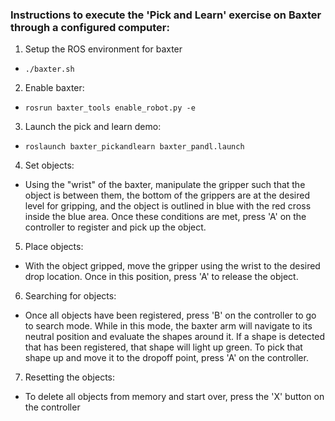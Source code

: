 ### Instructions to execute the 'Pick and Learn' exercise on Baxter through a configured computer:
1. Setup the ROS environment for baxter
 - `./baxter.sh`

2. Enable baxter:
 - `rosrun baxter_tools enable_robot.py -e`

3. Launch the pick and learn demo:
 - `roslaunch baxter_pickandlearn baxter_pandl.launch`

4. Set objects:
- Using the "wrist" of the baxter, manipulate the gripper such that the object is between them, the bottom of the grippers are at the desired level for gripping, and the object is outlined in blue with the red cross inside the blue area. Once these conditions are met, press 'A' on the controller to register and pick up the object.

5. Place objects:
- With the object gripped, move the gripper using the wrist to the desired drop location. Once in this position, press 'A' to release the object.

6. Searching for objects:
- Once all objects have been registered, press 'B' on the controller to go to search mode. While in this mode, the baxter arm will navigate to its neutral position and evaluate the shapes around it. If a shape is detected that has been registered, that shape will light up green. To pick that shape up and move it to the dropoff point, press 'A' on the controller.

7. Resetting the objects:
- To delete all objects from memory and start over, press the 'X' button on the controller
